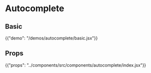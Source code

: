 # Autocomplete

## Basic

{{"demo": "/demos/autocomplete/basic.jsx"}}

## Props

{{"props": "../components/src/components/autocomplete/index.jsx"}}
